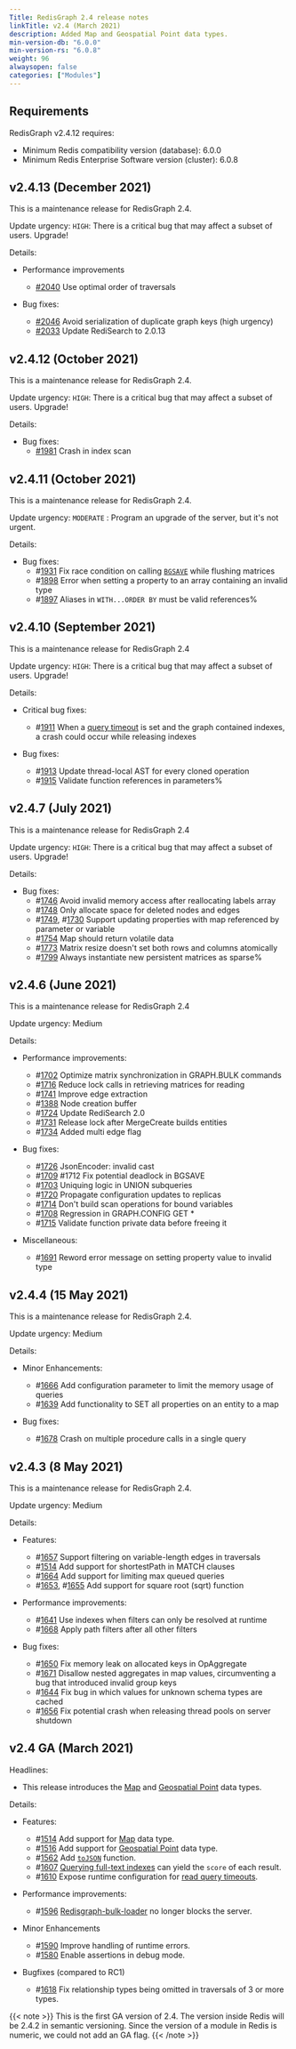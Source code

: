 ```yaml
---
Title: RedisGraph 2.4 release notes
linkTitle: v2.4 (March 2021)
description: Added Map and Geospatial Point data types.
min-version-db: "6.0.0"
min-version-rs: "6.0.8"
weight: 96
alwaysopen: false
categories: ["Modules"]
---
```

## Requirements

RedisGraph v2.4.12 requires:

- Minimum Redis compatibility version (database): 6.0.0
- Minimum Redis Enterprise Software version (cluster): 6.0.8

## v2.4.13 (December 2021)

This is a maintenance release for RedisGraph 2.4.

Update urgency: `HIGH`: There is a critical bug that may affect a subset of users. Upgrade!

Details:

- Performance improvements
    - [#2040](https://github.com/RedisGraph/RedisGraph/pull/2040) Use optimal order of traversals

- Bug fixes:
    - [#2046](https://github.com/RedisGraph/RedisGraph/pull/2046) Avoid serialization of duplicate graph keys (high urgency)
    - [#2033](https://github.com/RedisGraph/RedisGraph/pull/2033) Update RediSearch to 2.0.13

## v2.4.12 (October 2021)

This is a maintenance release for RedisGraph 2.4.

Update urgency: `HIGH`: There is a critical bug that may affect a subset of users. Upgrade!

Details:

- Bug fixes:
    - [#1981](https://github.com/RedisGraph/RedisGraph/pull/1981) Crash in index scan

## v2.4.11 (October 2021)
This is a maintenance release for RedisGraph 2.4.

Update urgency: `MODERATE` : Program an upgrade of the server, but it's not urgent.

Details:
- Bug fixes:
    - #[1931](https://github.com/RedisGraph/RedisGraph/issues/1931) Fix race condition on calling [`BGSAVE`](https://redis.io/commands/bgsave) while flushing matrices
    - #[1898](https://github.com/RedisGraph/RedisGraph/issues/1898) Error when setting a property to an array containing an invalid type
    - #[1897](https://github.com/RedisGraph/RedisGraph/issues/1897) Aliases in `WITH...ORDER BY` must be valid references%

## v2.4.10 (September 2021)

This is a maintenance release for RedisGraph 2.4

Update urgency: `HIGH`: There is a critical bug that may affect a subset of users. Upgrade!

Details:
- Critical bug fixes:
    - #[1911](https://github.com/RedisGraph/RedisGraph/issues/1911) When a [query timeout](https://oss.redis.com/redisgraph/configuration/#timeout) is set and the graph contained indexes, a crash could occur while releasing indexes

- Bug fixes:
    - #[1913](https://github.com/RedisGraph/RedisGraph/issues/1913) Update thread-local AST for every cloned operation
    - #[1915](https://github.com/RedisGraph/RedisGraph/issues/1915) Validate function references in parameters%

## v2.4.7 (July 2021)

This is a maintenance release for RedisGraph 2.4

Update urgency: `HIGH`: There is a critical bug that may affect a subset of users. Upgrade!

Details:
- Bug fixes:
    - #[1746](https://github.com/redisgraph/redisgraph/issues/1746) Avoid invalid memory access after reallocating labels array
    - #[1748](https://github.com/redisgraph/redisgraph/issues/1748) Only allocate space for deleted nodes and edges
    - #[1749](https://github.com/redisgraph/redisgraph/issues/1749), #[1730](https://github.com/redisgraph/redisgraph/issues/1730) Support updating properties with map referenced by parameter or variable
    - #[1754](https://github.com/redisgraph/redisgraph/issues/1754) Map should return volatile data
    - #[1773](https://github.com/redisgraph/redisgraph/issues/1773) Matrix resize doesn't set both rows and columns atomically
    - #[1799](https://github.com/redisgraph/redisgraph/issues/1799) Always instantiate new persistent matrices as sparse%

## v2.4.6 (June 2021)

This is a maintenance release for RedisGraph 2.4

Update urgency: Medium

Details:

- Performance improvements:
    - #[1702](https://github.com/redisgraph/redisgraph/issues/1702) Optimize matrix synchronization in GRAPH.BULK commands
    - #[1716](https://github.com/redisgraph/redisgraph/issues/1716) Reduce lock calls in retrieving matrices for reading
    - #[1741](https://github.com/redisgraph/redisgraph/issues/1741) Improve edge extraction
    - #[1388](https://github.com/redisgraph/redisgraph/issues/1388) Node creation buffer
    - #[1724](https://github.com/redisgraph/redisgraph/issues/1724) Update RediSearch 2.0
    - #[1731](https://github.com/redisgraph/redisgraph/issues/1731) Release lock after MergeCreate builds entities
    - #[1734](https://github.com/redisgraph/redisgraph/issues/1734) Added multi edge flag

- Bug fixes:
    - #[1726](https://github.com/redisgraph/redisgraph/issues/1726) JsonEncoder: invalid cast
    - #[1709](https://github.com/redisgraph/redisgraph/issues/1709) #1712 Fix potential deadlock in BGSAVE
    - #[1703](https://github.com/redisgraph/redisgraph/issues/1703) Uniquing logic in UNION subqueries
    - #[1720](https://github.com/redisgraph/redisgraph/issues/1720) Propagate configuration updates to replicas
    - #[1714](https://github.com/redisgraph/redisgraph/issues/1714) Don't build scan operations for bound variables
    - #[1708](https://github.com/redisgraph/redisgraph/issues/1708) Regression in GRAPH.CONFIG GET *
    - #[1715](https://github.com/redisgraph/redisgraph/issues/1715) Validate function private data before freeing it

- Miscellaneous:

    - #[1691](https://github.com/redisgraph/redisgraph/issues/1691) Reword error message on setting property value to invalid type

## v2.4.4 (15 May 2021)

This is a maintenance release for RedisGraph 2.4.

Update urgency: Medium

Details:

- Minor Enhancements:
    - #[1666](https://github.com/redisgraph/redisgraph/issues/1666) Add configuration parameter to limit the memory usage of queries
    - #[1639](https://github.com/redisgraph/redisgraph/issues/1639) Add functionality to SET all properties on an entity to a map

- Bug fixes:
    - #[1678](https://github.com/redisgraph/redisgraph/issues/1678) Crash on multiple procedure calls in a single query

## v2.4.3 (8 May 2021)

This is a maintenance release for RedisGraph 2.4.

Update urgency: Medium

Details:

- Features:
    - #[1657](https://github.com/redisgraph/redisgraph/issues/1657) Support filtering on variable-length edges in traversals
    - #[1514](https://github.com/redisgraph/redisgraph/issues/1514) Add support for shortestPath in MATCH clauses
    - #[1664](https://github.com/redisgraph/redisgraph/issues/1664) Add support for limiting max queued queries
    - #[1653](https://github.com/redisgraph/redisgraph/issues/1653), #[1655](https://github.com/redisgraph/redisgraph/issues/1655) Add support for square root (sqrt) function

- Performance improvements:
    - #[1641](https://github.com/redisgraph/redisgraph/issues/1641) Use indexes when filters can only be resolved at runtime
    - #[1668](https://github.com/redisgraph/redisgraph/issues/1668) Apply path filters after all other filters

- Bug fixes:
    - #[1650](https://github.com/redisgraph/redisgraph/issues/1650) Fix memory leak on allocated keys in OpAggregate
    - #[1671](https://github.com/redisgraph/redisgraph/issues/1671) Disallow nested aggregates in map values, circumventing a bug that introduced invalid group keys
    - #[1644](https://github.com/redisgraph/redisgraph/issues/1644) Fix bug in which values for unknown schema types are cached
    - #[1656](https://github.com/redisgraph/redisgraph/issues/1656) Fix potential crash when releasing thread pools on server shutdown


## v2.4 GA (March 2021)

Headlines:

- This release introduces the [Map](https://oss.redislabs.com/redisgraph/master/datatypes/#maps) and [Geospatial Point](https://oss.redislabs.com/redisgraph/master/datatypes/#geospatial-points) data types.

Details:

- Features:
  - #[1514](https://github.com/redisgraph/redisgraph/issues/1514) Add support for [Map](https://oss.redislabs.com/redisgraph/master/datatypes/#maps) data type.
  - #[1516](https://github.com/redisgraph/redisgraph/issues/1516) Add support for [Geospatial Point](https://oss.redislabs.com/redisgraph/master/datatypes/#geospatial-points) data type.
  - #[1562](https://github.com/redisgraph/redisgraph/issues/1562) Add [`toJSON`](https://oss.redislabs.com/redisgraph/master/commands/#json-format) function.
  - #[1607](https://github.com/redisgraph/redisgraph/issues/1607) [Querying full-text indexes](https://oss.redislabs.com/redisgraph/commands/#full-text-indexes) can yield the `score` of each result.
  - #[1610](https://github.com/redisgraph/redisgraph/issues/1610) Expose runtime configuration for [read query timeouts](https://oss.redislabs.com/redisgraph/configuration/#query-timeout).

- Performance improvements:
  - #[1596](https://github.com/redisgraph/redisgraph/issues/1596) [Redisgraph-bulk-loader](https://github.com/RedisGraph/redisgraph-bulk-loader) no longer blocks the server.

- Minor Enhancements
  - #[1590](https://github.com/redisgraph/redisgraph/issues/1590) Improve handling of runtime errors.
  - #[1580](https://github.com/redisgraph/redisgraph/issues/1580) Enable assertions in debug mode.

- Bugfixes (compared to RC1)
  - #[1618](https://github.com/redisgraph/redisgraph/issues/1618) Fix relationship types being omitted in traversals of 3 or more types.

{{< note >}}
This is the first GA version of 2.4. The version inside Redis will be 2.4.2 in semantic versioning. Since the version of a module in Redis is numeric, we could not add an GA flag.
{{< /note >}}
